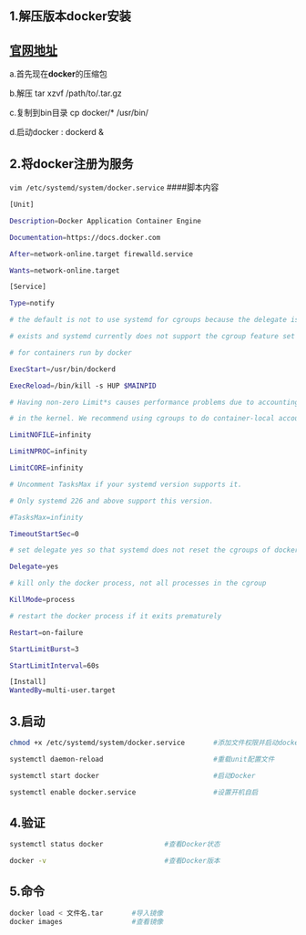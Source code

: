 ## 1.解压版本docker安装
[官网地址](https://docs.docker.com/install/linux/docker-ce/binaries/#install-static-binaries)
---
  a.首先现在**docker**的压缩包
  
  b.解压 tar xzvf /path/to/<FILE>.tar.gz
  
  c.复制到bin目录 cp docker/* /usr/bin/
  
  d.启动docker : dockerd &
## 2.将docker注册为服务
`vim /etc/systemd/system/docker.service`
####脚本内容
```bash
[Unit]

Description=Docker Application Container Engine

Documentation=https://docs.docker.com

After=network-online.target firewalld.service

Wants=network-online.target

[Service]

Type=notify

# the default is not to use systemd for cgroups because the delegate issues still

# exists and systemd currently does not support the cgroup feature set required

# for containers run by docker

ExecStart=/usr/bin/dockerd

ExecReload=/bin/kill -s HUP $MAINPID

# Having non-zero Limit*s causes performance problems due to accounting overhead

# in the kernel. We recommend using cgroups to do container-local accounting.

LimitNOFILE=infinity

LimitNPROC=infinity

LimitCORE=infinity

# Uncomment TasksMax if your systemd version supports it.

# Only systemd 226 and above support this version.

#TasksMax=infinity

TimeoutStartSec=0

# set delegate yes so that systemd does not reset the cgroups of docker containers

Delegate=yes

# kill only the docker process, not all processes in the cgroup

KillMode=process

# restart the docker process if it exits prematurely

Restart=on-failure

StartLimitBurst=3

StartLimitInterval=60s

[Install]
WantedBy=multi-user.target
```

## 3.启动
```bash
chmod +x /etc/systemd/system/docker.service       #添加文件权限并启动docker

systemctl daemon-reload                           #重载unit配置文件

systemctl start docker                            #启动Docker

systemctl enable docker.service                   #设置开机自启
```

## 4.验证
```bash
systemctl status docker               #查看Docker状态

docker -v                             #查看Docker版本
```
## 5.命令
```bash
docker load < 文件名.tar       #导入镜像
docker images                 #查看镜像

```